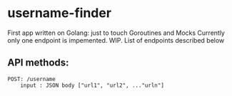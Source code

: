 # username-finder
First app written on Golang: just to touch Goroutines and Mocks
Currently only one endpoint is impemented. WIP. List of endpoints described below
## API methods:
	POST: /username
		input : JSON body ["url1", "url2", ..."urln"]